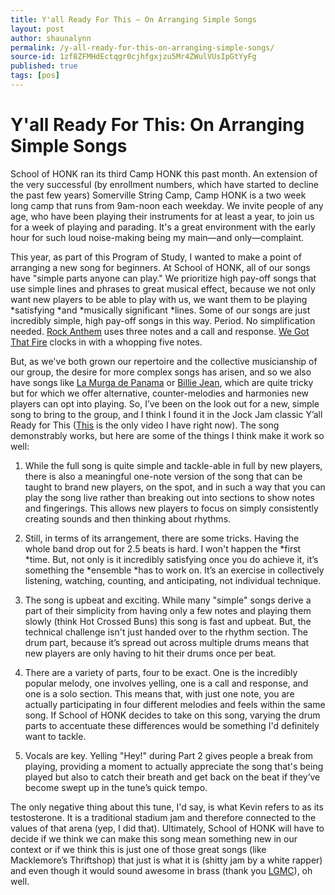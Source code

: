 ```yaml
---
title: Y'all Ready For This — On Arranging Simple Songs
layout: post
author: shaunalynn
permalink: /y-all-ready-for-this-on-arranging-simple-songs/
source-id: 1zf8ZFMHdEctqgr0cjhfgxjzu5Mr4ZWulVUsIpGtYyFg
published: true
tags: [pos]
---
```


# Y'all Ready For This: On Arranging Simple Songs

School of HONK ran its third Camp HONK this past month. An extension of the very successful (by enrollment numbers, which have started to decline the past few years) Somerville String Camp, Camp HONK is a two week long camp that runs from 9am-noon each weekday. We invite people of any age, who have been playing their instruments for at least a year, to join us for a week of playing and parading. It's a great environment with the early hour for such loud noise-making being my main—and only—complaint.

This year, as part of this Program of Study, I wanted to make a point of arranging a new song for beginners. At School of HONK, all of our songs have "simple parts anyone can play." We prioritize high pay-off songs that use simple lines and phrases to great musical effect, because we not only want new players to be able to play with us, we want them to be playing *satisfying *and *musically significant *lines. Some of our songs are just incredibly simple, high pay-off songs in this way. Period. No simplification needed. [Rock Anthem](https://youtu.be/6FQXQv2Klkk) uses three notes and a call and response. [We Got That Fire](https://youtu.be/Mckjis_Si2U) clocks in with a whopping five notes. 

But, as we've both grown our repertoire and the collective musicianship of our group, the desire for more complex songs has arisen, and so we also have songs like [La Murga de Panama](https://youtu.be/Vadz4kEcmm8) or [Billie Jean](https://youtu.be/oyCj8-zicco), which are quite tricky but for which we offer alternative, counter-melodies and harmonies new players can opt into playing. So, I’ve been on the look out for a new, simple song to bring to the group, and I think I found it in the Jock Jam classic Y’all Ready for This ([This](https://www.youtube.com/watch?v=W9phurwRNKI) is the only video I have right now). The song demonstrably works, but here are some of the things I think make it work so well:

1. While the full song is quite simple and tackle-able in full by new players, there is also a meaningful one-note version of the song that can be taught to brand new players, on the spot, and in such a way that you can play the song live rather than breaking out into sections to show notes and fingerings. This allows new players to focus on simply consistently creating sounds and then thinking about rhythms.

2. Still, in terms of its arrangement, there are some tricks. Having the whole band drop out for 2.5 beats is hard. I won't happen the *first *time. But, not only is it incredibly satisfying once you do achieve it, it’s something the *ensemble *has to work on. It’s an exercise in collectively listening, watching, counting, and anticipating, not individual technique.

3. The song is upbeat and exciting. While many "simple" songs derive a part of their simplicity from having only a few notes and playing them slowly (think Hot Crossed Buns) this song is fast and upbeat. But, the technical challenge isn't just handed over to the rhythm section. The drum part, because it’s spread out across multiple drums means that new players are only having to hit their drums once per beat.

4. There are a variety of parts, four to be exact. One is the incredibly popular melody, one involves yelling, one is a call and response, and one is a solo section. This means that, with just one note, you are actually participating in four different melodies and feels within the same song. If School of HONK decides to take on this song, varying the drum parts to accentuate these differences would be something I'd definitely want to tackle.

5. Vocals are key. Yelling "Hey!" during Part 2 gives people a break from playing, providing a moment to actually appreciate the song that's being played but also to catch their breath and get back on the beat if they’ve become swept up in the tune’s quick tempo.

The only negative thing about this tune, I'd say, is what Kevin refers to as its testosterone. It is a traditional stadium jam and therefore connected to the values of that arena (yep, I did that). Ultimately, School of HONK will have to decide if we think we can make this song mean something new in our context or if we think this is just one of those great songs (like Macklemore’s Thriftshop) that just is what it is (shitty jam by a white rapper) and even though it would sound awesome in brass (thank you [LGMC](https://www.youtube.com/watch?v=8g8UFAakMmw)), oh well.